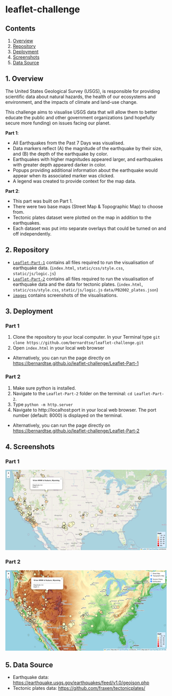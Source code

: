# leaflet-challenge

## Contents
1. [Overview](#1-overview)
2. [Repository](#2-repository)
3. [Deployment](#3-deployment)
4. [Screenshots](#4-screenshots)
5. [Data Source](#5-data-source)

## 1. Overview
The United States Geological Survey (USGS), is responsible for providing scientific data about natural hazards, the health of our ecosystems and environment, and the impacts of climate and land-use change.

This challenge aims to visualise USGS data that will allow them to better educate the public and other government organizations (and hopefully secure more funding) on issues facing our planet.

**Part 1**:
- All Earthquakes from the Past 7 Days was visualised. 
- Data markers reflect (A) the magnitude of the earthquake by their size, and (B) the depth of the earthquake by color.
- Earthquakes with higher magnitudes appeared larger, and earthquakes with greater depth appeared darker in color.
- Popups providing additional information about the earthquake would appear when its associated marker was clicked.
- A legend was created to provide context for the map data.


**Part 2**:
- This part was built on  Part 1.
- There were two base maps (Street Map & Topographic Map) to choose from.
- Tectonic plates dataset were plotted on the map in addition to the earthquakes.
- Each dataset was put into separate overlays that could be turned on and off independently.


## 2. Repository
- [`Leaflet-Part-1`](Leaflet-Part-1) contains all files required to run the visualisation of earthquake data. (`index.html`, `static/css/style.css`, `static/js/logic.js`)
- [`Leaflet-Part-2`](Leaflet-Part-2) contains all files required to run the visualisation of earthquake data and the data for tectonic plates. (`index.html`, `static/css/style.css`, `static/js/logic.js` `data/PB2002_plates.json`)
- [`images`](images) contains screenshots of the visualisations. 

## 3. Deployment
### Part 1
1. Clone the repository to your local computer. In your Terminal type `git clone https://github.com/bernardtse/leaflet-challenge.git`
2. Open `index.html` in your local web browser
- Alternatively, you can run the page directly on https://bernardtse.github.io/leaflet-challenge/Leaflet-Part-1

### Part 2
1. Make sure python is installed.
2. Navigate to the `Leaflet-Part-2` folder on the terminal: `cd Leaflet-Part-2`.
3. Type `python -m http.server`
4. Navigate to http://localhost:port in your local web browser. The port number (default: 8000) is displayed on the terminal. 
- Alternatively, you can run the page directly on https://bernardtse.github.io/leaflet-challenge/Leaflet-Part-2

## 4. Screenshots
### Part 1
![Part 1](images/part1.png)
### Part 2
![Part 2](images/part2.png)

## 5. Data Source
- Earthquake data: https://earthquake.usgs.gov/earthquakes/feed/v1.0/geojson.php
- Tectonic plates data: https://github.com/fraxen/tectonicplates/


